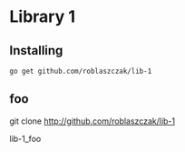 # Library 1

## Installing

    go get github.com/roblaszczak/lib-1


## foo

git clone http://github.com/roblaszczak/lib-1

lib-1_foo
